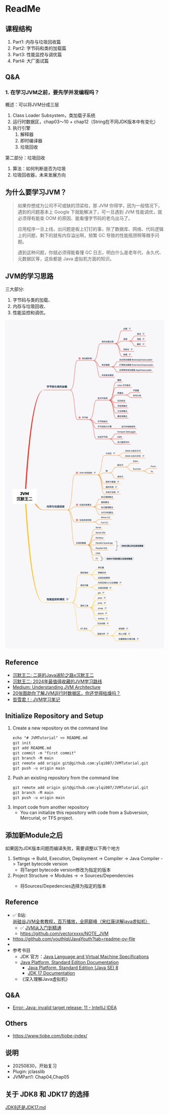 # ReadMe

## 课程结构
1. Part1: 内存与垃圾回收篇
2. Part2: 字节码和类的加载篇
3. Part3: 性能监控与调优篇
4. Part4: 大厂面试篇



## Q&A
### 1. 在学习JVM之前，要先学并发编程吗？

概述：可以将JVM分成三层
1. Class Loader Subsystem，类加载子系统
2. 运行时数据区，chap03～10 + chap12（String在不同JDK版本中有变化）
3. 执行引擎
   1. 解释器
   2. 即时编译器
   3. 垃圾回收

第二部分：垃圾回收
1. 算法：如何判断是否为垃圾
2. 垃圾回收器，未来发展方向




## 为什么要学习JVM？
> 如果你想成为公司不可或缺的顶梁柱，那 JVM 你得学，因为一般情况下，遇到的问题基本上 Google 下就能解决了，可一旦遇到 JVM 性能调优，就必须得有能查 OOM 的原因、能看懂字节码的老鸟出马了。
> 
> 应用程序一旦上线，出问题是板上钉钉的事，除了数据库、网络、代码逻辑上的问题，剩下的就有内存溢出啊，频繁 GC 导致的性能瓶颈啊等棘手问题。
> 
> 遇到这种问题，你就必须得能看懂 GC 日志，明白什么是老年代、永久代、元数据区等，这些都是 Java 虚拟机方面的知识。


## JVM的学习思路
三大部分:
1. 字节码与类的加载、
2. 内存与垃圾回收、
3. 性能监控和调优。

<img src="docs/images/沉默的王二_JVM学习思维导图.png" width="800">

## Reference
* [沉默王二: 二哥的Java进阶之路x沉默王二](https://javabetter.cn/home.html#%E4%B8%BA%E4%BB%80%E4%B9%88%E4%BC%9A%E6%9C%89%E8%BF%99%E4%B8%AA%E5%BC%80%E6%BA%90%E7%9F%A5%E8%AF%86%E5%BA%93)
* [沉默王二: 2024年最值得收藏的JVM学习路线](https://javabetter.cn/xuexiluxian/java/jvm.html)
* [Medium: Understanding JVM Architecture](https://medium.com/platform-engineer/understanding-jvm-architecture-22c0ddf09722)
* [20张图助你了解JVM运行时数据区，你还觉得枯燥吗？](https://cloud.tencent.com/developer/article/1823397)
* [哲雪君！: JVM学习笔记](https://www.cnblogs.com/zhexuejun/category/2045472.html)


## Initialize Repository and Setup
1. Create a new repository on the command line
   ```shell
   echo "# JVMTutorial" >> README.md
   git init
   git add README.md
   git commit -m "first commit"
   git branch -M main
   git remote add origin git@github.com:ylqi007/JVMTutorial.git
   git push -u origin main
   ```
2. Push an existing repository from the command line
   ```shell
   git remote add origin git@github.com:ylqi007/JVMTutorial.git
   git branch -M main
   git push -u origin main
   ```
3. Import code from another repository 
   * You can initialize this repository with code from a Subversion, Mercurial, or TFS project.


## 添加新Module之后
如果因为JDK版本问题而编译失败，需要调整以下两个地方
1. Settings -> Build, Execution, Deployment -> Compiler -> Java Compiler -> Target bytecode version
   * 将Target bytecode version修改为指定的版本
2. Project Structure -> Modules -> <Specific Module> -> Sources/Dependencies
   * 将Sources/Depedencies选择为指定的版本


## Reference
* ✅ B站: [尚硅谷JVM全套教程，百万播放，全网巅峰（宋红康详解java虚拟机）](https://www.bilibili.com/video/BV1PJ411n7xZ)
  * ✅ [JVM从入门到精通](https://www.yuque.com/u21195183/jvm)
  * https://github.com/vectorxxxx/NOTE_JVM
* https://github.com/youthlql/JavaYouth?tab=readme-ov-file
* 
* 参考书目
  * JDK 官方：[Java Language and Virtual Machine Specifications](https://docs.oracle.com/javase/specs/index.html)
  * [Java Platform, Standard Edition Documentation](https://docs.oracle.com/en/java/javase/index.html)
    * [Java Platform, Standard Edition (Java SE) 8](https://docs.oracle.com/javase/8/index.html)
    * [JDK 17 Documentation](https://docs.oracle.com/en/java/javase/17/)
  * 《深入理解Java虚拟机》

## Q&A
* [Error: Java: invalid target release: 11 - IntelliJ IDEA](https://stackoverflow.com/questions/54137286/error-java-invalid-target-release-11-intellij-idea)


## Others
* https://www.tiobe.com/tiobe-index/


## 说明
* 20250830，开始复习
* Plugin: jclasslib
* JVMPart1: Chap04,Chap05


## 关于 JDK8 和 JDK17 的选择
[JDK8还是JDK17.md](JDK8%E8%BF%98%E6%98%AFJDK17.md)